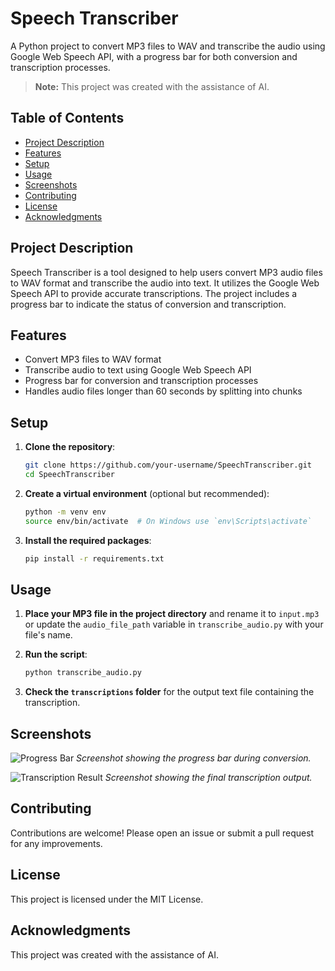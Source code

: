 # Speech Transcriber

A Python project to convert MP3 files to WAV and transcribe the audio using Google Web Speech API, with a progress bar for both conversion and transcription processes.

> **Note:** This project was created with the assistance of AI.

## Table of Contents

- [Project Description](#project-description)
- [Features](#features)
- [Setup](#setup)
- [Usage](#usage)
- [Screenshots](#screenshots)
- [Contributing](#contributing)
- [License](#license)
- [Acknowledgments](#acknowledgments)

## Project Description

Speech Transcriber is a tool designed to help users convert MP3 audio files to WAV format and transcribe the audio into text. It utilizes the Google Web Speech API to provide accurate transcriptions. The project includes a progress bar to indicate the status of conversion and transcription.

## Features

- Convert MP3 files to WAV format
- Transcribe audio to text using Google Web Speech API
- Progress bar for conversion and transcription processes
- Handles audio files longer than 60 seconds by splitting into chunks

## Setup

1. **Clone the repository**:
    ```sh
    git clone https://github.com/your-username/SpeechTranscriber.git
    cd SpeechTranscriber
    ```

2. **Create a virtual environment** (optional but recommended):
    ```sh
    python -m venv env
    source env/bin/activate  # On Windows use `env\Scripts\activate`
    ```

3. **Install the required packages**:
    ```sh
    pip install -r requirements.txt
    ```

## Usage

1. **Place your MP3 file in the project directory** and rename it to `input.mp3` or update the `audio_file_path` variable in `transcribe_audio.py` with your file's name.

2. **Run the script**:
    ```sh
    python transcribe_audio.py
    ```

3. **Check the `transcriptions` folder** for the output text file containing the transcription.

## Screenshots

![Progress Bar](screenshot1.png)
*Screenshot showing the progress bar during conversion.*

![Transcription Result](screenshot2.png)
*Screenshot showing the final transcription output.*

## Contributing

Contributions are welcome! Please open an issue or submit a pull request for any improvements.

## License

This project is licensed under the MIT License.

## Acknowledgments

This project was created with the assistance of AI.
